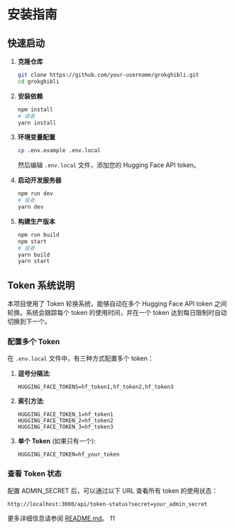 # 安装指南

## 快速启动

1. **克隆仓库**
   ```bash
   git clone https://github.com/your-username/grokghibli.git
   cd grokghibli
   ```

2. **安装依赖**
   ```bash
   npm install
   # 或者
   yarn install
   ```

3. **环境变量配置**
   ```bash
   cp .env.example .env.local
   ```
   
   然后编辑 `.env.local` 文件，添加您的 Hugging Face API token。

4. **启动开发服务器**
   ```bash
   npm run dev
   # 或者
   yarn dev
   ```

5. **构建生产版本**
   ```bash
   npm run build
   npm start
   # 或者
   yarn build
   yarn start
   ```

## Token 系统说明

本项目使用了 Token 轮换系统，能够自动在多个 Hugging Face API token 之间轮换。系统会跟踪每个 token 的使用时间，并在一个 token 达到每日限制时自动切换到下一个。

### 配置多个 Token

在 `.env.local` 文件中，有三种方式配置多个 token：

1. **逗号分隔法**:
   ```
   HUGGING_FACE_TOKENS=hf_token1,hf_token2,hf_token3
   ```

2. **索引方法**:
   ```
   HUGGING_FACE_TOKEN_1=hf_token1
   HUGGING_FACE_TOKEN_2=hf_token2
   HUGGING_FACE_TOKEN_3=hf_token3
   ```

3. **单个 Token** (如果只有一个):
   ```
   HUGGING_FACE_TOKEN=hf_your_token
   ```

### 查看 Token 状态

配置 ADMIN_SECRET 后，可以通过以下 URL 查看所有 token 的使用状态：

```
http://localhost:3000/api/token-status?secret=your_admin_secret
```

更多详细信息请参阅 [README.md](README.md)。 11